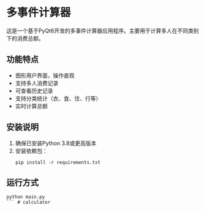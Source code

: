 # 多事件计算器

这是一个基于PyQt6开发的多事件计算器应用程序。主要用于计算多人在不同类别下的消费总额。

## 功能特点

- 图形用户界面，操作直观
- 支持多人消费记录
- 可查看历史记录
- 支持分类统计（衣、食、住、行等）
- 实时计算总额

## 安装说明

1. 确保已安装Python 3.8或更高版本
2. 安装依赖包：
   ```
   pip install -r requirements.txt
   ```

## 运行方式

```
python main.py
``` # calculator
